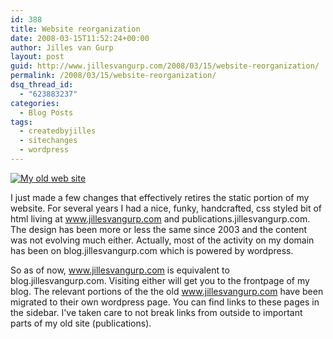 ```yaml
---
id: 388
title: Website reorganization
date: 2008-03-15T11:52:24+00:00
author: Jilles van Gurp
layout: post
guid: http://www.jillesvangurp.com/2008/03/15/website-reorganization/
permalink: /2008/03/15/website-reorganization/
dsq_thread_id:
  - "623883237"
categories:
  - Blog Posts
tags:
  - createdbyjilles
  - sitechanges
  - wordpress
---
```

[![My old web site](https://www.jillesvangurp.com/wp-content/uploads/2008/03/oldwebsite.png)](https://www.jillesvangurp.com/wp-content/uploads/2008/03/oldwebsite.png)

I just made a few changes that effectively retires the static portion of my website. For several years I had a nice, funky, handcrafted, css styled bit of html living at www.jillesvangurp.com and publications.jillesvangurp.com. The design has been more or less the same since 2003 and the content was not evolving much either. Actually, most of the activity on my domain has been on blog.jillesvangurp.com which is powered by wordpress.

So as of now, www.jillesvangurp.com is equivalent to blog.jillesvangurp.com. Visiting either will get you to the frontpage of my blog. The relevant portions of the the old www.jillesvangurp.com have been migrated to their own wordpress page. You can find links to these pages in the sidebar. I've taken care to not break links from outside to important parts of my old site (publications).

